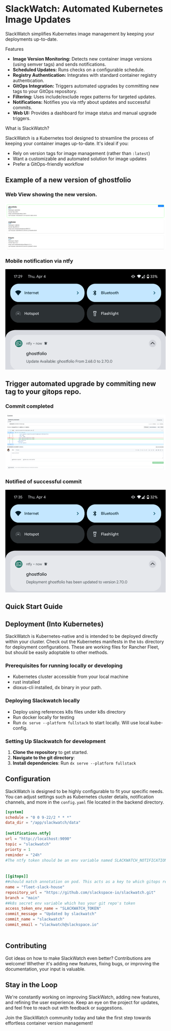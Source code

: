 # SlackWatch: Automated Kubernetes Image Updates

SlackWatch simplifies Kubernetes image management by keeping your deployments up-to-date.

Features

* **Image Version Monitoring:** Detects new container image versions (using semver tags) and sends notifications.
* **Scheduled Updates:** Runs checks on a configurable schedule.
* **Registry Authentication:** Integrates with standard container registry authentication.
* **GitOps Integration:** Triggers automated upgrades by committing new tags to your GitOps repository.
* **Filtering:** Uses include/exclude regex patterns for targeted updates.
* **Notifications:** Notifies you via ntfy about updates and successful commits.
* **Web UI:** Provides a dashboard for image status and manual upgrade triggers.

What is SlackWatch?

SlackWatch is a Kubernetes tool designed to streamline the process of keeping your container images up-to-date. It's ideal if you:

* Rely on version tags for image management (rather than `:latest`)
* Want a customizable and automated solution for image updates
* Prefer a GitOps-friendly workflow

## Example of a new version of ghostfolio

### Web View showing the new version.

<img alt="slackwatch-update.png" src="https://raw.githubusercontent.com/slackspace-io/slackwatch/main/.github/assets/img/slackwatch-update.png"/>

### Mobile notification via ntfy

<img alt="Screenshot_20240404-172936.png" src="https://raw.githubusercontent.com/slackspace-io/slackwatch/main/.github/assets/img/slackwatch_mobile_notification_ntfy.png"/>

## Trigger automated upgrade by commiting new tag to your gitops repo. 

### Commit completed

<img alt="slackwatch_commit_example.png" src="https://raw.githubusercontent.com/slackspace-io/slackwatch/main/.github/assets/img/slackwatch_commit_example.png"/>

### Notified of successful commit

<img alt="Screenshot_20240404-173514.png" src="https://raw.githubusercontent.com/slackspace-io/slackwatch/main/.github/assets/img/slackwatch_ntfy_commit_notification.png"/>


## Quick Start Guide

## Deployment (Into Kubernetes)

SlackWatch is Kubernetes-native and is intended to be deployed directly within your cluster. 
Check out the Kubernetes manifests in the `k8s` directory for deployment configurations. These are working files for Rancher Fleet, but should be easily adoptable to other methods.




### Prerequisites for running locally or developing

- Kubernetes cluster accessible from your local machine
- rust installed
- dioxus-cli installed, dx binary in your path.

### Deploying Slackwatch locally
- Deploy using references k8s files under k8s directory
- Run docker locally for testing
- Run `dx serve --platform fullstack` to start locally. Will use local kube-config. 

### Setting Up Slackwatch for development

1. **Clone the repository** to get started.
2. **Navigate to the git directory**: 
3. **Install dependencies**: Run `dx serve --platform fullstack` 

## Configuration

SlackWatch is designed to be highly configurable to fit your specific needs. You can adjust settings such as Kubernetes cluster details, notification channels, and more in the `config.yaml` file located in the backend directory.

```toml
[system]
schedule = "0 0 9-22/2 * * *"
data_dir = "/app/slackwatch/data"

[notifications.ntfy]
url = "http://localhost:9090"
topic = "slackwatch"
priorty = 1
reminder = "24h"
#The ntfy token should be an env variable named SLACKWATCH_NOTIFICATIONS.NTFY.TOKEN in k8s


[[gitops]]
##should match annotation on pod. This acts as a key to which gitops repo to use.
name = "fleet-slack-house"
repository_url = "https://github.com/slackspace-io/slackwatch.git"
branch = "main"
##k8s secret env variable which has your git repo's token
access_token_env_name = "SLACKWATCH_TOKEN"
commit_message = "Updated by slackwatch"
commit_name = "slackwatch"
commit_email = "slackwatch@slackspace.io"



```

## Contributing

Got ideas on how to make SlackWatch even better? Contributions are welcome! Whether it's adding new features, fixing bugs, or improving the documentation, your input is valuable.

## Stay in the Loop

We're constantly working on improving SlackWatch, adding new features, and refining the user experience. Keep an eye on the project for updates, and feel free to reach out with feedback or suggestions.

Join the SlackWatch community today and take the first step towards effortless container version management! 
